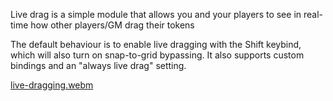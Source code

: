 Live drag is a simple module that allows you and your players to see in real-time how other players/GM drag their tokens

The default behaviour is to enable live dragging with the Shift keybind, which will also turn on snap-to-grid bypassing. It also supports custom bindings and an "always live drag" setting.

[live-dragging.webm](https://github.com/user-attachments/assets/8e89216e-7fa7-4627-9c12-85f303ee085c)
